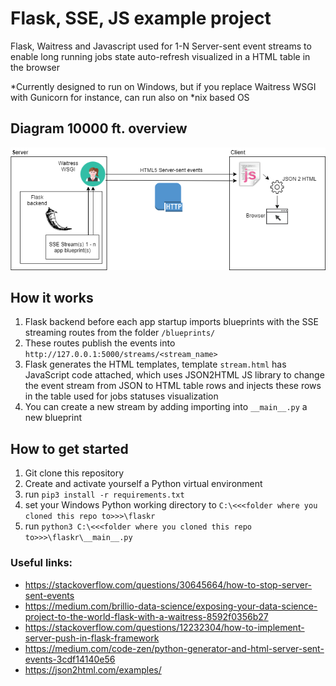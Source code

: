 # Flask, SSE, JS example project
Flask, Waitress and Javascript used for 1-N Server-sent event streams to enable long running jobs state auto-refresh visualized in a HTML table in the browser

*Currently designed to run on Windows, but if you replace Waitress WSGI with Gunicorn for instance, can
run also on *nix based OS

## Diagram 10000 ft. overview
![alt text][diagram]

[diagram]: https://github.com/datahappy1/flask_sse_example_project/blob/master/flaskr/docs/diagram.png "diagram"

## How it works
1) Flask backend before each app startup imports blueprints with the SSE streaming routes from the folder `/blueprints/`
2) These routes publish the events into `http://127.0.0.1:5000/streams/<stream_name>`
3) Flask generates the HTML templates, template `stream.html` has JavaScript code attached, which uses
JSON2HTML JS library to change the event stream from JSON to HTML table rows and injects these rows in the 
table used for jobs statuses visualization
4) You can create a new stream by adding importing into `__main__.py` a new blueprint


## How to get started
1) Git clone this repository
2) Create and activate yourself a Python virtual environment
3) run `pip3 install -r requirements.txt`
4) set your Windows Python working directory to `C:\<<<folder where you cloned this repo to>>>\flaskr`
5) run `python3 C:\<<<folder where you cloned this repo to>>>\flaskr\__main__.py`

### Useful links:
- https://stackoverflow.com/questions/30645664/how-to-stop-server-sent-events 
- https://medium.com/brillio-data-science/exposing-your-data-science-project-to-the-world-flask-with-a-waitress-8592f0356b27
- https://stackoverflow.com/questions/12232304/how-to-implement-server-push-in-flask-framework
- https://medium.com/code-zen/python-generator-and-html-server-sent-events-3cdf14140e56
- https://json2html.com/examples/
